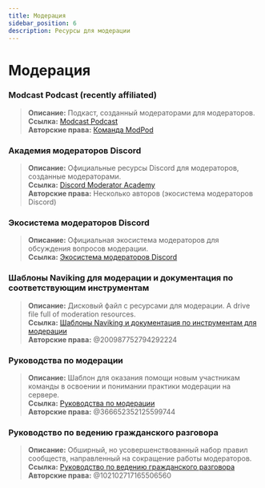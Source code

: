 ```yaml
---
title: Модерация
sidebar_position: 6
description: Ресурсы для модерации
---
```


# Модерация

### **Modcast Podcast** (recently affiliated)
> __Описание:__ Подкаст, созданный модераторами для модераторов.   <br/>
__Ссылка:__ [Modcast Podcast](https://modcast.network/)   <br/>
__Авторские права:__ [Команда ModPod](https://modcast.network/meet-the-team/) 

### **Академия модераторов Discord**
> __Описание:__ Официальные ресурсы Discord для модераторов, созданные модераторами.   <br/>
__Ссылка:__ [Discord Moderator Academy](https://dis.gd/moderation)   <br/>
__Авторские права:__ Несколько авторов (экосистема модераторов Discord)

### **Экосистема модераторов Discord** 
> __Описание:__ Официальная экосистема модераторов для обсуждения вопросов модерации.   <br/>
__Ссылка:__ [Экосистема модераторов Discord](https://discord.com/blog/announcing-the-discord-moderator-academy-exam)

### **Шаблоны Naviking для модерации и документация по соответствующим инструментам**
> __Описание:__ Дисковый файл с ресурсами для модерации. A drive file full of moderation resources.   <br/>
__Ссылка:__ [Шаблоны Naviking и документация по инструментам для модерации](https://drive.google.com/drive/folders/1vqdEEBqqCftZgMTkgqK8sKzxtdMANu4U)   <br/>
__Авторские права:__ @200987752794292224

### **Руководства по модерации**
> __Описание:__ Шаблон для оказания помощи новым участникам команды в освоении и понимании практики модерации на сервере.   <br/>
__Ссылка:__ [Руководства по модерации](https://staff-guidelines.super.site/)   <br/>
__Авторские права:__ @366652352125599744

### **Руководство по ведению гражданского разговора**
> __Описание:__ Обширный, но усовершенствованный набор правил сообществ, направленный на сокращение работы модераторов.   <br/>
__Ссылка:__ [Руководство по ведению гражданского разговора](https://conversation.guide/)   <br/>
__Авторские права:__ @102102717165506560
